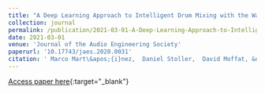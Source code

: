 ```yaml
---
title: "A Deep Learning Approach to Intelligent Drum Mixing with the Wave-U-Net"
collection: journal
permalink: /publication/2021-03-01-A-Deep-Learning-Approach-to-Intelligent-Drum-Mixing-with-the-Wave-U-Net
date: 2021-03-01
venue: 'Journal of the Audio Engineering Society'
paperurl: '10.17743/jaes.2020.0031'
citation: ' Marco Mart\&apos;{i}nez,  Daniel Stoller,  David Moffat, &quot;A Deep Learning Approach to Intelligent Drum Mixing with the Wave-U-Net.&quot; Journal of the Audio Engineering Society, 2021.'
---
```

[Access paper here](10.17743/jaes.2020.0031){:target="_blank"}
